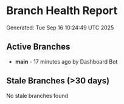 # Branch Health Report
Generated: Tue Sep 16 10:24:49 UTC 2025

## Active Branches
- **main** - 17 minutes ago by Dashboard Bot

## Stale Branches (>30 days)
No stale branches found

